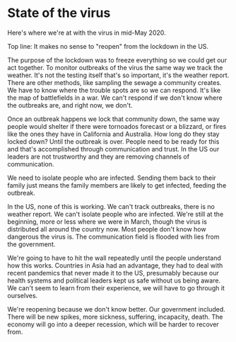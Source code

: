 # State of the virus
Here's where we're at with the virus in mid-May 2020.

Top line: It makes no sense to "reopen" from the lockdown in the US.

The purpose of the lockdown was to freeze everything so we could get our act together. To monitor outbreaks of the virus the same way we track the weather. It's not the testing itself that's so important, it's the weather report. There are other methods, like sampling the sewage a community creates. We have to know where the trouble spots are so we can respond. It's like the map of battlefields in a war. We can't respond if we don't know where the outbreaks are, and right now, we don't. 

Once an outbreak happens we lock that community down, the same way people would shelter if there were tornoados forecast or a blizzard, or fires like the ones they have in California and Australia. How long do they stay locked down? Until the outbreak is over. People need to be ready for this and that's accomplished through communication and trust. In the US our leaders are not trustworthy and they are removing channels of communication.

We need to isolate people who are infected. Sending them back to their family just means the family members are likely to get infected, feeding the outbreak. 

In the US, none of this is working. We can't track outbreaks, there is no weather report. We can't isolate people who are infected. We're still at the beginning, more or less where we were in March, though the virus is distributed all around the country now. Most people don't know how dangerous the virus is. The communication field is flooded with lies from the government. 

We're going to have to hit the wall repeatedly until the people understand how this works. Countries in Asia had an advantage, they had to deal with recent pandemics that never made it to the US, presumably because our health systems and political leaders kept us safe without us being aware. We can't seem to learn from their experience, we will have to go through it ourselves.

We're reopening because we don't know better. Our government included. There will be new spikes, more sickness, suffering, incapacity, death. The economy will go into a deeper recession, which will be harder to recover from. 

